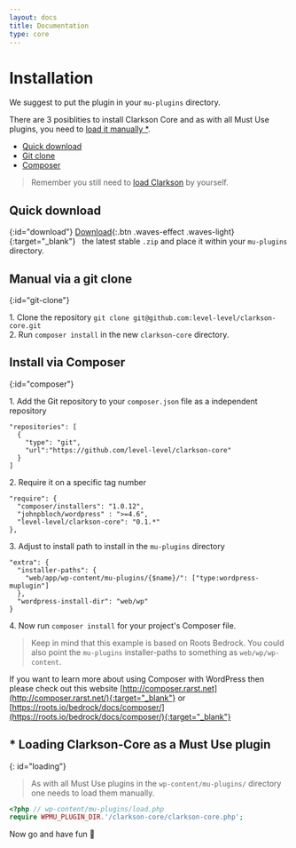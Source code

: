 ```yaml
---
layout: docs
title: Documentation
type: core
---
```

# Installation
We suggest to put the plugin in your `mu-plugins` directory.

There are 3 posiblities to install Clarkson Core and as with all Must Use plugins, you need to [load it manually *](#loading-clarkson-core-as-a-must-use-plugin).

* [Quick download](#download)
* [Git clone](#git-clone)
* [Composer](#composer)

> Remember you still need to [load Clarkson](#loading-clarkson-core-as-a-must-use-plugin) by yourself.

## Quick download
{:id="download"}
[Download](http://wp-clarkson.com/builds/zip/clarkson-core.zip){:.btn .waves-effect .waves-light}{:target="_blank"}  &nbsp; the latest stable `.zip` and place it within your `mu-plugins` directory.

<!-- This package is build via "clarkson-theme/bin/build.sh" -->

## Manual via a git clone
{:id="git-clone"}

1\. Clone the repository `git clone git@github.com:level-level/clarkson-core.git`  
2\. Run `composer install` in the new `clarkson-core` directory.

## Install via Composer
{:id="composer"}

1\. Add the Git repository to your `composer.json` file as a independent repository

~~~
"repositories": [
  {
    "type": "git",
    "url":"https://github.com/level-level/clarkson-core"
  }
]
~~~

2\. Require it on a specific tag number  

~~~
"require": {
  "composer/installers": "1.0.12",
  "johnpbloch/wordpress" : ">=4.6",
  "level-level/clarkson-core": "0.1.*"
},
~~~

3\. Adjust to install path to install in the `mu-plugins` directory  

~~~
"extra": {
  "installer-paths": {
    "web/app/wp-content/mu-plugins/{$name}/": ["type:wordpress-muplugin"]
  },
  "wordpress-install-dir": "web/wp"
}
~~~

4\. Now run `composer install` for your project's Composer file.

> Keep in mind that this example is based on Roots Bedrock. You could also point the `mu-plugins` installer-paths to something as `web/wp/wp-content`.  

If you want to learn more about using Composer with WordPress then please check out this website [http://composer.rarst.net](http://composer.rarst.net/){:target="_blank"} or [https://roots.io/bedrock/docs/composer/](https://roots.io/bedrock/docs/composer/){:target="_blank"}


## * Loading Clarkson-Core as a Must Use plugin
{: id="loading"}

> As with all Must Use plugins in the `wp-content/mu-plugins/` directory one needs to load them manually. 
    
~~~PHP
<?php // wp-content/mu-plugins/load.php
require WPMU_PLUGIN_DIR.'/clarkson-core/clarkson-core.php';
~~~

Now go and have fun &#127881;
